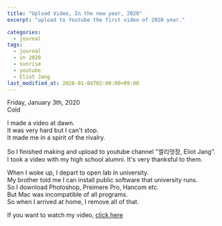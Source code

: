 ```yaml
---
title: "Upload Video, In the new year, 2020"
excerpt: "upload to Youtube the first video of 2020 year."

categories:
  - journal
tags:
  - journal
  - in 2020
  - sunrise
  - youtube
  - Eliot Jang
last_modified_at: 2020-01-04T02:00:00+09:00
---
```

Friday, January 3th, 2020  
Cold

I made a video at dawn.  
It was very hard but I can't stop.  
It made me in a spirit of the rivalry.  

So I finished making and upload to youtube channel "엘리엇장, Eliot Jang".  
I took a video with my high school alumni. It's very thanksful to them.  

When I woke up, I depart to open lab in university.  
My brother told me I can install public software that university runs.  
So I download Photoshop, Preimere  Pro, Hancom etc.  
But Mac was incompatible of all programs.  
So when I arrived at home, I remove all of that.  

If you want to watch my video, [click here](https://youtu.be/bnP66h02X8Y)
